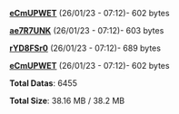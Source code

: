 [**eCmUPWET**](/data/eCmUPWET.txt) (26/01/23 - 07:12)- 602 bytes

[**ae7R7UNK**](/data/ae7R7UNK.txt) (26/01/23 - 07:12)- 603 bytes

[**rYD8FSr0**](/data/rYD8FSr0.txt) (26/01/23 - 07:12)- 689 bytes

[**eCmUPWET**](/data/eCmUPWET.txt) (26/01/23 - 07:12)- 602 bytes

**Total Datas**: 6455

**Total Size**: 38.16 MB / 38.2 MB